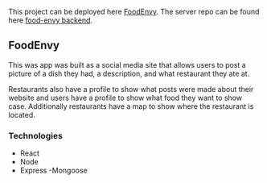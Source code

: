 This project can be deployed here [FoodEnvy](https://edfranco.github.io/foodenvy-frontend/).
The server repo can be found here [food-envy backend](https://github.com/edfranco/foodenvy-backend).

## FoodEnvy
This was app was built as a social media site that allows users to post a picture of a dish they had, a description, and what restaurant they ate at. 

Restaurants also have a profile to show what posts were made about their website and users have a profile to show what food they want to show case. Additionally restaurants have a map to show where the restaurant is located.

### Technologies
- React
- Node
- Express
-Mongoose
